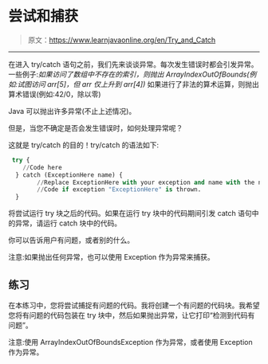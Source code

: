 # 尝试和捕获

> 原文：<https://www.learnjavaonline.org/en/Try_and_Catch>

* * *

在进入 try/catch 语句之前，我们先来谈谈异常。每次发生错误时都会引发异常。一些例子:*如果访问了数组中不存在的索引，则抛出 ArrayIndexOutOfBounds(例如:试图访问 arr[5]，但 arr 仅上升到 arr[4])* 如果进行了非法的算术运算，则抛出算术错误(例如:42/0，除以零)

Java 可以抛出许多异常(不止上述情况)。

但是，当您不确定是否会发生错误时，如何处理异常呢？

这就是 try/catch 的目的！try/catch 的语法如下:

```py
 try {
    //Code here
  } catch (ExceptionHere name) {
        //Replace ExceptionHere with your exception and name with the name of your exception.
        //Code if exception "ExceptionHere" is thrown.
  } 
```

将尝试运行 try 块之后的代码。如果在运行 try 块中的代码期间引发 catch 语句中的异常，请运行 catch 块中的代码。

你可以告诉用户有问题，或者别的什么。

注意:如果抛出任何异常，也可以使用 Exception 作为异常来捕获。

## 练习

在本练习中，您将尝试捕捉有问题的代码。我将创建一个有问题的代码块。我希望您将有问题的代码包装在 try 块中，然后如果抛出异常，让它打印“检测到代码有问题”。

注意:使用 ArrayIndexOutOfBoundsException 作为异常，或者使用 Exception 作为异常。